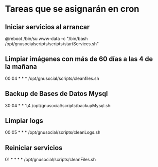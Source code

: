 # Tareas que se asignarán en cron

## Iniciar servicios al arrancar

@reboot /bin/su www-data -c "/bin/bash /opt/gnusocialscripts/scripts/startServices.sh"

## Limpiar imágenes con más de 60 días a las 4 de la mañana

00 04 * * * /opt/gnusocial/scripts/cleanfiles.sh

## Backup de Bases de Datos Mysql

30 04 * * 1,4 /opt/gnusocial/scripts/backupMysql.sh

## Limpiar logs

00 05 * * * /opt/gnusocial/scripts/cleanLogs.sh

## Reiniciar servicios

01 * * * * /opt/gnusocial/scripts/cleanFiles.sh
